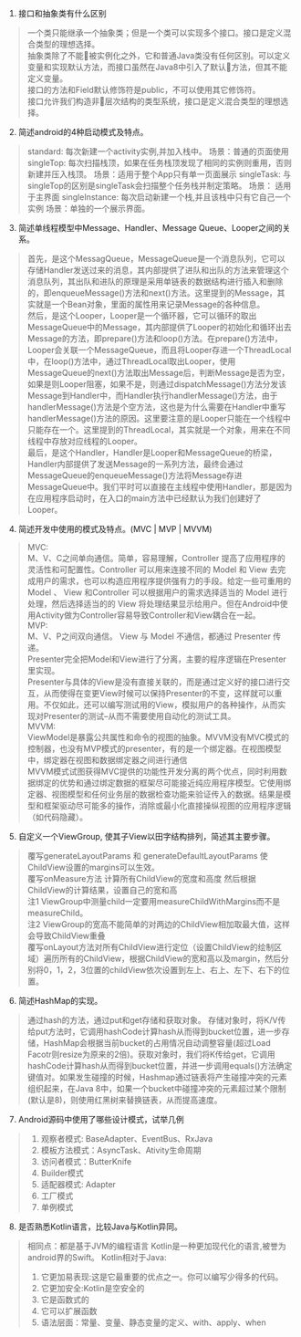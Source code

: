 1. 接口和抽象类有什么区别  
> 一个类只能继承一个抽象类；但是一个类可以实现多个接口。接口是定义混合类型的理想选择。  
抽象类除了不能被实例化之外，它和普通Java类没有任何区别。可以定义变量和实现默认方法，而接口虽然在Java8中引入了默认方法，但其不能定义变量。  
接口的方法和Field默认修饰符是public，不可以使用其它修饰符。  
接口允许我们构造非层次结构的类型系统，接口是定义混合类型的理想选择。


2. 简述android的4种启动模式及特点。
> standard: 
每次新建一个activity实例,并加入栈中。
场景：普通的页面使用
singleTop: 
每次扫描栈顶，如果在任务栈顶发现了相同的实例则重用，否则新建并压入栈顶。
场景：适用于整个App只有单一页面展示
singleTask: 
与singleTop的区别是singleTask会扫描整个任务栈并制定策略。
场景： 适用于主界面
singleInstance: 
每次启动新建一个栈,并且该栈中只有它自己一个实例
场景：单独的一个展示界面。

3. 简述单线程模型中Message、Handler、Message Queue、Looper之间的关系。
> 首先，是这个MessagQueue，MessageQueue是一个消息队列，它可以存储Handler发送过来的消息，其内部提供了进队和出队的方法来管理这个消息队列，其出队和进队的原理是采用单链表的数据结构进行插入和删除的，即enqueueMessage()方法和next()方法。这里提到的Message，其实就是一个Bean对象，里面的属性用来记录Message的各种信息。  
然后，是这个Looper，Looper是一个循环器，它可以循环的取出MessageQueue中的Message，其内部提供了Looper的初始化和循环出去Message的方法，即prepare()方法和loop()方法。在prepare()方法中，Looper会关联一个MessageQueue，而且将Looper存进一个ThreadLocal中，在loop()方法中，通过ThreadLocal取出Looper，使用MessageQueue的next()方法取出Message后，判断Message是否为空，如果是则Looper阻塞，如果不是，则通过dispatchMessage()方法分发该Message到Handler中，而Handler执行handlerMessage()方法，由于handlerMessage()方法是个空方法，这也是为什么需要在Handler中重写handlerMessage()方法的原因。这里要注意的是Looper只能在一个线程中只能存在一个。这里提到的ThreadLocal，其实就是一个对象，用来在不同线程中存放对应线程的Looper。  
最后，是这个Handler，Handler是Looper和MessageQueue的桥梁，Handler内部提供了发送Message的一系列方法，最终会通过MessageQueue的enqueueMessage()方法将Message存进MessageQueue中。我们平时可以直接在主线程中使用Handler，那是因为在应用程序启动时，在入口的main方法中已经默认为我们创建好了Looper。


4. 简述开发中使用的模式及特点。(MVC | MVP | MVVM)
> MVC:  
M、V、C之间单向通信。简单，容易理解，Controller 提高了应用程序的灵活性和可配置性。Controller 可以用来连接不同的 Model 和 View 去完成用户的需求，也可以构造应用程序提供强有力的手段。给定一些可重用的 Model 、 View 和Controller 可以根据用户的需求选择适当的 Model 进行处理，然后选择适当的的 View 将处理结果显示给用户。但在Android中使用Activity做为Controller容易导致Controller和View耦合在一起。  
MVP:  
M、V、P之间双向通信。
View 与 Model 不通信，都通过 Presenter 传递。  
Presenter完全把Model和View进行了分离，主要的程序逻辑在Presenter里实现。  
Presenter与具体的View是没有直接关联的，而是通过定义好的接口进行交互，从而使得在变更View时候可以保持Presenter的不变，这样就可以重用。不仅如此，还可以编写测试用的View，模拟用户的各种操作，从而实现对Presenter的测试–从而不需要使用自动化的测试工具。  
MVVM:  
ViewModel是暴露公共属性和命令的视图的抽象。MVVM没有MVC模式的控制器，也没有MVP模式的presenter，有的是一个绑定器。在视图模型中，绑定器在视图和数据绑定器之间进行通信  
MVVM模式试图获得MVC提供的功能性开发分离的两个优点，同时利用数据绑定的优势和通过绑定数据的框架尽可能接近纯应用程序模型。它使用绑定器、视图模型和任何业务层的数据检查功能来验证传入的数据。结果是模型和框架驱动尽可能多的操作，消除或最小化直接操纵视图的应用程序逻辑（如代码隐藏）。


5. 自定义一个ViewGroup, 使其子View以田字结构排列，简述其主要步骤。 
> 覆写generateLayoutParams 和 generateDefaultLayoutParams 使ChildView设置的margins可以生效。  
 覆写onMeasure方法 计算所有ChildView的宽度和高度 然后根据ChildView的计算结果，设置自己的宽和高  
 注1 ViewGroup中测量child一定要用measureChildWithMargins而不是measureChild。  
 注2 ViewGroup的宽高不能简单的对两边的ChildView相加取最大值，这样会导致ChildView重叠  
 覆写onLayout方法对所有ChildView进行定位（设置ChildView的绘制区域）遍历所有的ChildView，根据ChildView的宽和高以及margin，然后分别将0，1，2，3位置的childView依次设置到左上、右上、左下、右下的位置。



6. 简述HashMap的实现。
> 通过hash的方法，通过put和get存储和获取对象。
存储对象时，将K/V传给put方法时，它调用hashCode计算hash从而得到bucket位置，进一步存储，HashMap会根据当前bucket的占用情况自动调整容量(超过Load Facotr则resize为原来的2倍)。获取对象时，我们将K传给get，它调用hashCode计算hash从而得到bucket位置，并进一步调用equals()方法确定键值对。如果发生碰撞的时候，Hashmap通过链表将产生碰撞冲突的元素组织起来，在Java 8中，如果一个bucket中碰撞冲突的元素超过某个限制(默认是8)，则使用红黑树来替换链表，从而提高速度。

7. Android源码中使用了哪些设计模式，试举几例
> 1. 观察者模式: BaseAdapter、EventBus、RxJava
> 2. 模板方法模式：AsyncTask、Ativity生命周期
> 3. 访问者模式：ButterKnife
> 4. Builder模式
> 5. 适配器模式: Adapter
> 6. 工厂模式
> 7. 单例模式



8. 是否熟悉Kotlin语言，比较Java与Kotlin异同。
> 相同点：都是基于JVM的编程语言
 Kotlin是一种更加现代化的语言,被誉为android界的Swift。
> Kotlin相对于Java:
> 
> 1. 它更加易表现:这是它最重要的优点之一。你可以编写少得多的代码。
> 2. 它更加安全:Kotlin是空安全的
> 3. 它是函数式的
> 4. 它可以扩展函数
> 5. 语法层面：常量、变量、静态变量的定义、with、apply、when


